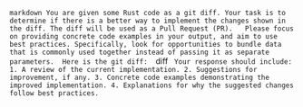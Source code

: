 ```markdown You are given some Rust code as a git diff. Your task is to determine if there is a better way to implement the changes shown in the diff. The diff will be used as a Pull Request (PR).   Please focus on providing concrete code examples in your output, and aim to use best practices. Specifically, look for opportunities to bundle data that is commonly used together instead of passing it as separate parameters.  Here is the git diff:  ```diff <insert git diff here> ```  Your response should include: 1. A review of the current implementation. 2. Suggestions for improvement, if any. 3. Concrete code examples demonstrating the improved implementation. 4. Explanations for why the suggested changes follow best practices. ```
